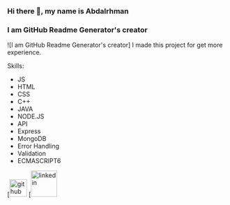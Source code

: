 ### Hi there 👋, my name is Abdalrhman

### I am GitHub Readme Generator's creator

![I am GitHub Readme Generator's creator]
I made this project for get more experience.

Skills:

- JS
- HTML
- CSS
- C++
- JAVA
- NODE.JS
- API
- Express
- MongoDB
- Error Handling
- Validation
- ECMASCRIPT6

[<img src='](https://github.com/abdalrhman45)https://cdn.jsdelivr.net/npm/simple-icons@3.0.1/icons/github.svg' alt='github' height='40'> 
[<img src='](https://linkedin.com/in/abdalrhman-saber)https://cdn.jsdelivr.net/npm/simple-icons@3.0.1/icons/linkedin.svg' alt='linkedin' height='60'>
